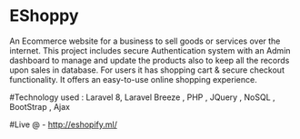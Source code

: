 # EShoppy

 An Ecommerce website for a business to sell goods or services over the internet. This project includes secure Authentication system with an Admin dashboard to manage and update the products also to keep all the records upon sales in database. For users it has shopping cart & secure checkout functionality. It offers an easy-to-use online shopping experience.

#Technology used : Laravel 8, Laravel Breeze , PHP , JQuery , NoSQL , BootStrap , Ajax


#Live @ - http://eshopify.ml/
